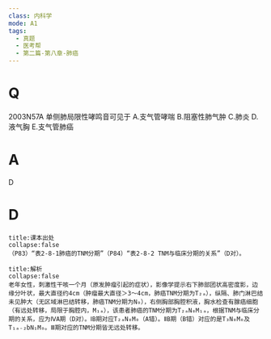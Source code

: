 ```yaml
---
class: 内科学
mode: A1
tags:
  - 真题
  - 医考帮
  - 第二篇-第八章-肺癌
---
```


# Q
2003N57A 单侧肺局限性哮鸣音可见于
A.支气管哮喘
B.阻塞性肺气肿
C.肺炎
D.液气胸
E.支气管肺癌

# A
D
# D
```ad-note
title:课本出处
collapse:false
（P83）“表2-8-1肺癌的TNM分期”（P84）“表2-8-2 TNM与临床分期的关系”（D对）。
```

```ad-summary
title:解析
collapse:false
老年女性，刺激性干咳一个月（原发肿瘤引起的症状），影像学提示右下肺部团状高密度影，边缘分叶状，最大直径约4cm（肿瘤最大直径＞3～4cm，肺癌TNM分期为T₂ₐ），纵隔、肺门淋巴结未见肿大（无区域淋巴结转移，肺癌TNM分期为N₀），右侧胸部胸腔积液，胸水检查有腺癌细胞（有远处转移，局限于胸腔内，M₁ₐ），该患者肺癌的TNM分期为T₂ₐN₀M₁ₐ，根据TNM与临床分期的关系，应为ⅣA期（D对）。ⅠB期对应T₂ₐN₀M₀（A错）。ⅡB期（B错）对应的是T₃N₀M₀及T₁ₐ₋₂bN₁M₀。Ⅲ期对应的TNM分期皆无远处转移。
```

